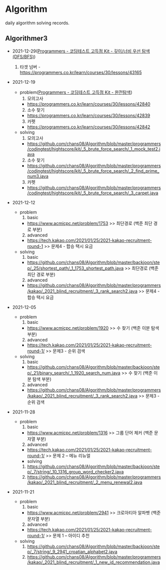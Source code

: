# Algorithm
daily algorithm solving records.

## Algorithmer3
- 2021-12-29([Programmers - 코딩테스트 고득점 Kit - 깊이/너비 우선 탐색(DFS/BFS)](https://programmers.co.kr/learn/courses/30/parts/12421))
    1. 타겟 넘버
      - https://programmers.co.kr/learn/courses/30/lessons/43165

- 2021-12-19
  - problem([Programmers - 코딩테스트 고득점 Kit - 완전탐색](https://programmers.co.kr/learn/courses/30/parts/12230))
    1. 모의고사
      - https://programmers.co.kr/learn/courses/30/lessons/42840
    2. 소수 찾기
      - https://programmers.co.kr/learn/courses/30/lessons/42839
	3. 카펫
      - https://programmers.co.kr/learn/courses/30/lessons/42842
  - solving
    1. 모의고사
      - https://github.com/chans08/Algorithm/blob/master/programmers/codingtest/hightscore/kit/_5_brute_force_search/_1_mock_test2.java
    2. 소수 찾기
      - https://github.com/chans08/Algorithm/blob/master/programmers/codingtest/hightscore/kit/_5_brute_force_search/_2_find_prime_num3.java
	3. 카펫
      - https://github.com/chans08/Algorithm/blob/master/programmers/codingtest/hightscore/kit/_5_brute_force_search/_3_carpet.java

- 2021-12-12
  - problem
    1. basic
      - https://www.acmicpc.net/problem/1753 >> 최단경로 (백준 최단 경로 부분)
    2. advanced
      - https://tech.kakao.com/2021/01/25/2021-kakao-recruitment-round-1 >> 문제4 - 합승 택시 요금
  - solving
    1. basic
      - https://github.com/chans08/Algorithm/blob/master/backjoon/step/_25/shortest_path/_1_1753_shortest_path.java >> 최단경로 (백준 최단 경로 부분)
    2. advanced
      - https://github.com/chans08/Algorithm/blob/master/programmers/kakao/_2021_blind_recruitment/_3_rank_search2.java >> 문제4 - 합승 택시 요금

- 2021-12-05
  - problem
    1. basic
      - https://www.acmicpc.net/problem/1920 >> 수 찾기 (백준 이분 탐색 부분)
    2. advanced
      - https://tech.kakao.com/2021/01/25/2021-kakao-recruitment-round-1/ >> 문제3 - 순위 검색
  - solving
    1. basic
      - https://github.com/chans08/Algorithm/blob/master/backjoon/step/_21/binary_search/_1_1920_search_num.java >> 수 찾기 (백준 이분 탐색 부분)
    2. advanced
      - https://github.com/chans08/Algorithm/blob/master/programmers/kakao/_2021_blind_recruitment/_3_rank_search2.java >> 문제3 - 순위 검색

- 2021-11-28
  - problem
    1. basic
      - https://www.acmicpc.net/problem/1316 >> 그룹 단어 체커 (백준 문자열 부분)
    2. advanced
      - https://tech.kakao.com/2021/01/25/2021-kakao-recruitment-round-1/ >> 문제 2 – 메뉴 리뉴얼
	- solving
    1. https://github.com/chans08/Algorithm/blob/master/backjoon/step/_7/string/_10_1316_group_word_checker2.java
    2. https://github.com/chans08/Algorithm/blob/master/programmers/kakao/_2021_blind_recruitment/_2_menu_renewal2.java

- 2021-11-21
  - problem
    1. basic
      - https://www.acmicpc.net/problem/2941 >> 크로아티아 알파벳 (백준 문자열 부분)
    2. advanced
      - https://tech.kakao.com/2021/01/25/2021-kakao-recruitment-round-1/ >> 문제 1 – 아이디 추천
  - solving
    1. https://github.com/chans08/Algorithm/blob/master/backjoon/step/_7/string/_9_2941_croatian_alphabet2.java
    2. https://github.com/chans08/Algorithm/blob/master/programmers/kakao/_2021_blind_recruitment/_1_new_id_recommendation.java